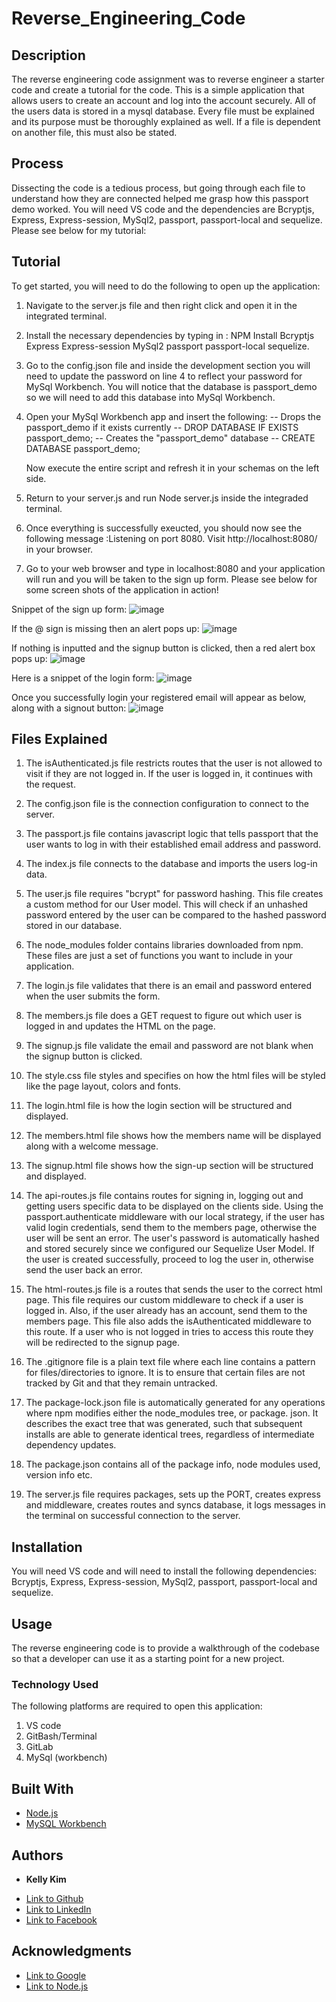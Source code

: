 # Reverse_Engineering_Code

 ## Description 
 The reverse engineering code assignment was to reverse engineer a starter code and create a tutorial for the code. This is a simple application that allows users to create an account and log into the account securely. All of the users data is stored in a mysql database. Every file must be explained and its purpose must be thoroughly explained as well. If a file is dependent on another file, this must also be stated.  

## Process
  Dissecting the code is a tedious process, but going through each file to understand how they are connected helped me grasp how this passport demo worked. You will need VS code and the dependencies are Bcryptjs, Express, Express-session, MySql2, passport, passport-local and sequelize. Please see below for my tutorial:

 ## Tutorial
 To get started, you will need to do the following to open up the application:
 1) Navigate to the server.js file and then right click and open it in the integrated terminal. 
 2) Install the necessary dependencies by typing in : NPM Install Bcryptjs Express Express-session MySql2 passport passport-local sequelize.
 3) Go to the config.json file and inside the development section you will need to update the password on line 4 to reflect your password for MySql Workbench. You will notice that the database is passport_demo so we will need to add this database into MySql Workbench.
 4) Open your MySql Workbench app and insert the following: 
 -- Drops the passport_demo if it exists currently --
DROP DATABASE IF EXISTS passport_demo;
-- Creates the "passport_demo" database --
CREATE DATABASE passport_demo;

    Now execute the entire script and refresh it in your schemas on the left side.

5) Return to your server.js and run Node server.js inside the integraded terminal. 
6) Once everything is successfully exeucted, you should now see the following message :Listening on port 8080. Visit http://localhost:8080/ in your browser.
7) Go to your web browser and type in localhost:8080 and your application will run and you will be taken to the sign up form. Please see below for some screen shots of the application in action!

  Snippet of the sign up form:
 ![image](signup1.png)
 
  If the @ sign is missing then an alert pops up:
 ![image](signup2.png)

 If nothing is inputted and the signup button is clicked, then a red alert box pops up:
 ![image](signup3.png)

 Here is a snippet of the login form:
 ![image](loginform.png)

 Once you successfully login your registered email will appear as below, along with a signout button:
 ![image](signup4.png)


## Files Explained

1) The isAuthenticated.js file restricts routes that the user is not allowed to visit if they are not logged in. If the user is logged in, it continues with the request.

2) The config.json file is the connection configuration to connect to the server.

3) The passport.js file contains javascript logic that tells passport that the user wants to log in with their established email address and password.

4) The index.js file connects to the database and imports the users log-in data.

5) The user.js file requires "bcrypt" for password hashing. This file creates a custom method for our User model. This will check if an unhashed password entered by the user can be compared to the hashed password stored in our database.

6) The node_modules folder contains libraries downloaded from npm. These files are just a set of functions you want to include in your application.

7) The login.js file validates that there is an email and password entered when the user submits the form.

8) The members.js file does a GET request to figure out which user is logged in and updates the HTML on the page.

9) The signup.js file validate the email and password are not blank when the signup button is clicked.

10) The style.css file styles and specifies on how the html files will be styled like the page layout, colors and fonts.

11) The login.html file is how the login section will be structured and displayed. 

12) The members.html file shows how the members name will be displayed along with a welcome message.

13) The signup.html file shows how the sign-up section will be structured and displayed.

14) The api-routes.js file contains routes for signing in, logging out and getting users specific data to be displayed on the clients side. Using the passport.authenticate middleware with our local strategy, if the user has valid login credentials, send them to the members page, otherwise the user will be sent an error. The user's password is automatically hashed and stored securely since we configured our Sequelize User Model. If the user is created successfully, proceed to log the user in, otherwise send the user back an error.

15) The html-routes.js file is a routes that sends the user to the correct html page. This file requires our custom middleware to check if a user is logged in. Also, if the user already has an account, send them to the members page. This file also adds the isAuthenticated middleware to this route. If a user who is not logged in tries to access this route they will be redirected to the signup page.

16) The .gitignore file is a plain text file where each line contains a pattern for files/directories to ignore. It is to ensure that certain files are not tracked by Git and that they remain untracked. 

17) The package-lock.json file is automatically generated for any operations where npm modifies either the node_modules tree, or package. json. It describes the exact tree that was generated, such that subsequent installs are able to generate identical trees, regardless of intermediate dependency updates.

18) The package.json contains all of the package info, node modules used, version info etc.

19) The server.js file requires packages, sets up  the PORT, creates express and middleware, creates routes and syncs database, it logs messages in the terminal on successful connection to the server.

 ## Installation
 You will need VS code and will need to install the following dependencies: Bcryptjs, Express, Express-session, MySql2, passport, passport-local and sequelize. 
 
 ## Usage 
 The reverse engineering code is to provide a walkthrough of the codebase so that a developer can use it as a starting point for a new project. 


### Technology Used

The following platforms are required to open this application:

1) VS code
2) GitBash/Terminal
3) GitLab
4) MySql (workbench)

## Built With

* [Node.js](https://nodejs.dev/learn/the-package-json-guide)
* [MySQL Workbench](https://www.mysql.com/products/workbench/)

 ## Authors

* **Kelly Kim** 

- [Link to Github](https://github.com/kellykim831)
- [Link to LinkedIn](https://www.linkedin.com/in/realtorkellykim/)
- [Link to Facebook](https://www.facebook.com/kimkelz)

## Acknowledgments

* [Link to Google](https://www.google.com)
* [Link to Node.js](https://nodejs.org/en/)